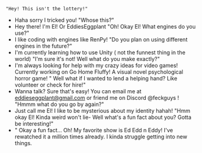     "Hey! This isn't the lottery!"
  - Haha sorry I tricked you!
    "Whose this?"
- Hey there! I'm El! Or EddiesEggplant
    "Oh! Okay El! What engines do you use?"
- I like coding with engines like RenPy!
    "Do you plan on using different engines in the future?"
- I'm currently learning how to use Unity ( not the funnest thing in the world)
    "I'm sure it's not! Well what do you make exactly?"
- I'm always looking for help with my crazy ideas for video games! Currently working on Go Home Fluffy! A visual novel psychological horror game!
    " Well what if I wanted to lend a helping hand? Like volunteer or check for hire!" 
- Wanna talk? Sure that's easy! You can email me at eddieseggplant@gmail.com or friend me on Discord @feckguys ! 
    "Hmmm what do you go by again?"
- Just call me El! I like to be mysterious about my identity hahah!
    "Hmm okay El! Kinda weird won't lie- Well what's a fun fact about you? Gotta be interesting!"
- " Okay a fun fact... Oh! My favorite show is Ed Edd n Eddy! I've rewatched it a million times already. I kinda struggle getting into new things.

